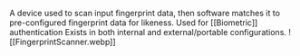 A device used to scan input fingerprint data, then software matches it to pre-configured fingerprint data for likeness. Used for [[Biometric]] authentication
Exists in both internal and external/portable configurations.
![[FingerprintScanner.webp]]